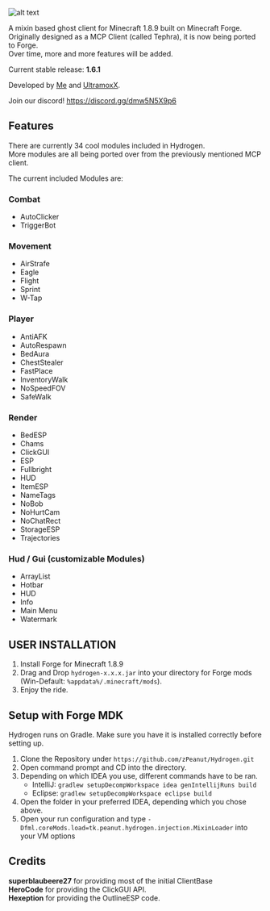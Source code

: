 ![alt text](https://raw.githubusercontent.com/zPeanut/Resources/master/hydrogen.png)

A mixin based ghost client for Minecraft 1.8.9 built on Minecraft Forge.  
Originally designed as a MCP Client (called Tephra), it is now being ported to Forge.  
Over time, more and more features will be added.  

Current stable release: **1.6.1**

Developed by [Me] and [UltramoxX].

Join our discord!
https://discord.gg/dmw5N5X9p6

## Features

There are currently 34 cool modules included in Hydrogen.  
More modules are all being ported over from the previously mentioned MCP client.  
  
The current included Modules are:

### Combat

-  AutoClicker
-  TriggerBot

### Movement

-  AirStrafe
-  Eagle
-  Flight
-  Sprint
-  W-Tap

### Player

-  AntiAFK
-  AutoRespawn
-  BedAura
-  ChestStealer
-  FastPlace
-  InventoryWalk
-  NoSpeedFOV
-  SafeWalk

### Render

-  BedESP
-  Chams
-  ClickGUI
-  ESP
-  Fullbright
-  HUD
-  ItemESP
-  NameTags
-  NoBob
-  NoHurtCam
-  NoChatRect
-  StorageESP
-  Trajectories

### Hud / Gui (customizable Modules)

-  ArrayList
-  Hotbar
-  HUD
-  Info
-  Main Menu
-  Watermark

## USER INSTALLATION

1. Install Forge for Minecraft 1.8.9
2. Drag and Drop ``hydrogen-x.x.x.jar`` into your directory for Forge mods (Win-Default: ``%appdata%/.minecraft/mods``).
3. Enjoy the ride.

## Setup with Forge MDK

Hydrogen runs on Gradle. Make sure you have it is installed correctly before setting up.

1. Clone the Repository under `https://github.com/zPeanut/Hydrogen.git`
2. Open command prompt and CD into the directory.
3. Depending on which IDEA you use, different commands have to be ran.
    - IntelliJ: `gradlew setupDecompWorkspace idea genIntellijRuns build`
    - Eclipse: `gradlew setupDecompWorkspace eclipse build`
4. Open the folder in your preferred IDEA, depending which you chose above.
5. Open your run configuration and type `-Dfml.coreMods.load=tk.peanut.hydrogen.injection.MixinLoader` into your VM options

## Credits

**superblaubeere27** for providing most of the initial ClientBase  
**HeroCode** for providing the ClickGUI API.  
**Hexeption** for providing the OutlineESP code.

[me]: https://github.com/zPeanut
[UltramoxX]: https://github.com/Morten-Renner

